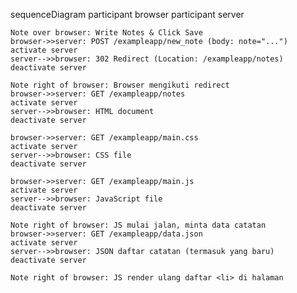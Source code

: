 sequenceDiagram
    participant browser
    participant server

    Note over browser: Write Notes & Click Save
    browser->>server: POST /exampleapp/new_note (body: note="...")
    activate server
    server-->>browser: 302 Redirect (Location: /exampleapp/notes)
    deactivate server

    Note right of browser: Browser mengikuti redirect
    browser->>server: GET /exampleapp/notes
    activate server
    server-->>browser: HTML document
    deactivate server

    browser->>server: GET /exampleapp/main.css
    activate server
    server-->>browser: CSS file
    deactivate server

    browser->>server: GET /exampleapp/main.js
    activate server
    server-->>browser: JavaScript file
    deactivate server

    Note right of browser: JS mulai jalan, minta data catatan
    browser->>server: GET /exampleapp/data.json
    activate server
    server-->>browser: JSON daftar catatan (termasuk yang baru)
    deactivate server

    Note right of browser: JS render ulang daftar <li> di halaman
